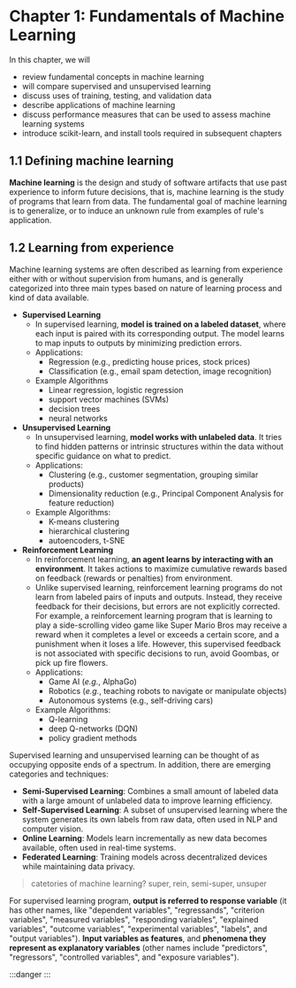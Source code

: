 
# Chapter 1: Fundamentals of Machine Learning


In this chapter, we will
- review fundamental concepts in machine learning 
- will compare supervised and unsupervised learning
- discuss uses of training, testing, and validation data
- describe applications of machine learning
- discuss performance measures that can be used to assess machine learning systems
- introduce scikit-learn, and install tools required in subsequent chapters


## 1.1 Defining machine learning

**Machine learning** is the design and study of software artifacts that use past experience to
inform future decisions, that is, machine learning is the study of programs that learn from data. The fundamental goal of machine learning is to generalize, or to induce an unknown rule from examples of rule's application.


## 1.2 Learning from experience

Machine learning systems are often described as learning from experience either with or without supervision from humans, and is generally categorized into three main types based on nature of learning process and kind of data available.
- **Supervised Learning**
    - In supervised learning, **model is trained on a labeled dataset**, where each input is paired with its corresponding output. The model learns to map inputs to outputs by minimizing prediction errors.
    - Applications:
        - Regression (e.g., predicting house prices, stock prices)
        - Classification (e.g., email spam detection, image recognition)
    - Example Algorithms
        - Linear regression, logistic regression
        - support vector machines (SVMs)
        - decision trees
        - neural networks
- **Unsupervised Learning**
    - In unsupervised learning, **model works with unlabeled data**. It tries to find hidden patterns or intrinsic structures within the data without specific guidance on what to predict.
    - Applications:
        - Clustering (e.g., customer segmentation, grouping similar products)
        - Dimensionality reduction (e.g., Principal Component Analysis for feature reduction)
    - Example Algorithms:
        - K-means clustering
        - hierarchical clustering
        - autoencoders, t-SNE
- **Reinforcement Learning**
    - In reinforcement learning, **an agent learns by interacting with an environment**. It takes actions to maximize cumulative rewards based on feedback (rewards or penalties) from environment.
    - Unlike supervised learning, reinforcement learning programs do not learn from labeled pairs of inputs and outputs. Instead, they receive feedback for their decisions, but errors are not explicitly corrected. For example, a reinforcement learning program that is learning to play a side-scrolling video game like Super Mario Bros may receive a reward when it completes a level or exceeds a certain score, and a punishment when it loses a life. However, this supervised feedback is not associated with specific decisions to run, avoid Goombas, or pick up fire flowers.
    - Applications:
        - Game AI (*e.g.*, AlphaGo)
        - Robotics (*e.g.*, teaching robots to navigate or manipulate objects)
        - Autonomous systems (e.g., self-driving cars)
    - Example Algorithms:
        - Q-learning
        - deep Q-networks (DQN)
        - policy gradient methods

Supervised learning and unsupervised learning can be thought of as occupying opposite
ends of a spectrum. In addition, there are emerging categories and techniques:
- **Semi-Supervised Learning**: Combines a small amount of labeled data with a large amount of unlabeled data to improve learning efficiency.
- **Self-Supervised Learning**: A subset of unsupervised learning where the system generates its own labels from raw data, often used in NLP and computer vision.
- **Online Learning**: Models learn incrementally as new data becomes available, often used in real-time systems.
- **Federated Learning**: Training models across decentralized devices while maintaining data privacy.

> catetories of machine learning? super, rein, semi-super, unsuper

For supervised learning program, **output is referred to response variable** (it has other names, like "dependent variables", "regressands", "criterion variables", "measured variables", "responding variables", "explained variables", "outcome variables", "experimental variables", "labels", and "output variables"). **Input variables as features**, and **phenomena they represent as explanatory variables** (other names include "predictors", "regressors", "controlled variables", and "exposure variables").









:::danger
:::
